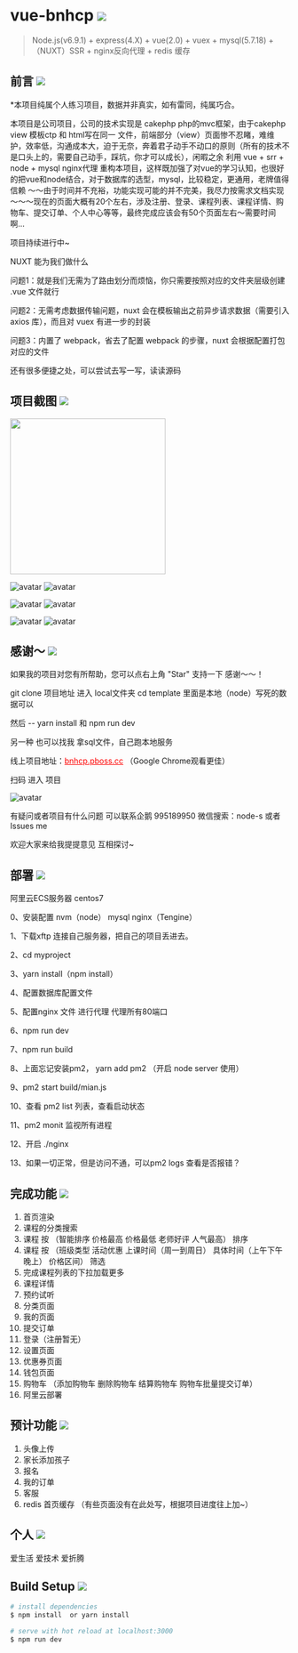 # vue-bnhcp <img src="https://img.shields.io/badge/bnhcp-v1.0.0-green.svg"/>

> Node.js(v6.9.1) + express(4.X) + vue(2.0) + vuex + mysql(5.7.18) + （NUXT）SSR + nginx反向代理 + redis 缓存
## 前言 <img src="https://img.shields.io/badge/preface-v1.0.0-yellowgreen.svg"/>

*本项目纯属个人练习项目，数据并非真实，如有雷同，纯属巧合。

本项目是公司项目，公司的技术实现是 cakephp php的mvc框架，由于cakephp view 模板ctp 和 html写在同一
文件，前端部分（view）页面惨不忍睹，难维护，效率低，沟通成本大，迫于无奈，奔着君子动手不动口的原则（所有的技术不是口头上的，需要自己动手，踩坑，你才可以成长），闲暇之余 利用 vue + srr + node + mysql nginx代理 重构本项目，这样既加强了对vue的学习认知，也很好的把vue和node结合，对于数据库的选型，mysql，比较稳定，更通用，老牌值得信赖 ～～由于时间并不充裕，功能实现可能的并不完美，我尽力按需求文档实现～～～现在的页面大概有20个左右，涉及注册、登录、课程列表、课程详情、购物车、提交订单、个人中心等等，最终完成应该会有50个页面左右～需要时间啊...

项目持续进行中~

NUXT 能为我们做什么

问题1：就是我们无需为了路由划分而烦恼，你只需要按照对应的文件夹层级创建 .vue 文件就行

问题2：无需考虑数据传输问题，nuxt 会在模板输出之前异步请求数据（需要引入 axios 库），而且对 vuex 有进一步的封装

问题3：内置了 webpack，省去了配置 webpack 的步骤，nuxt 会根据配置打包对应的文件

还有很多便捷之处，可以尝试去写一写，读读源码

## 项目截图 <img src="https://img.shields.io/badge/build-v1.0.0-blue.svg"/>

<img src="https://github.com/github1586/bnhcp/blob/master/static/img/show1_gif.jpg" width="280"/>


![avatar](https://github.com/github1586/bnhcp/blob/master/static/img/show4_gif.gif)
![avatar](https://github.com/github1586/bnhcp/blob/master/static/img/show5_gif.gif)

![avatar](https://github.com/github1586/bnhcp/blob/master/static/img/show6_gif.gif)
![avatar](https://github.com/github1586/bnhcp/blob/master/static/img/show7_gif.gif) 

![avatar](https://github.com/github1586/bnhcp/blob/master/static/img/show2_gif.gif)
![avatar](https://github.com/github1586/bnhcp/blob/master/static/img/show3_gif.gif)

## 感谢～ <img src="https://img.shields.io/thank/you-v1.0.0-ff69b4.svg"/>

如果我的项目对您有所帮助，您可以点右上角 "Star" 支持一下 感谢～～！

git clone 项目地址 进入 local文件夹 cd template 里面是本地（node）写死的数据可以 

然后 --  yarn install 和 npm run dev

另一种 也可以找我 拿sql文件，自己跑本地服务

线上项目地址：<a href="http://bnhcp.pboss.cc" target="_blank" style="color: red;">bnhcp.pboss.cc</a>  （Google Chrome观看更佳）

扫码 进入 项目

![avatar](https://github.com/github1586/bnhcp/blob/master/static/img/myproject.png)

有疑问或者项目有什么问题 可以联系企鹅 995189950 微信搜索：node-s 或者 Issues me

欢迎大家来给我提提意见 互相探讨~

## 部署 <img src="https://img.shields.io/project/deploy-v1.0.0-blue.svg"/>

阿里云ECS服务器 centos7 

0、安装配置 nvm（node） mysql nginx（Tengine）

1、下载xftp 连接自己服务器，把自己的项目丢进去。

2、cd myproject

3、yarn install（npm install）

4、配置数据库配置文件

5、配置nginx 文件 进行代理 代理所有80端口

6、npm run dev

7、npm run build

8、上面忘记安装pm2， yarn add pm2 （开启 node server 使用）

9、pm2 start build/mian.js

10、查看 pm2 list 列表，查看启动状态

11、pm2 monit  监视所有进程

12、开启 ./nginx

13、如果一切正常，但是访问不通，可以pm2 logs 查看是否报错？

## 完成功能 <img src="https://img.shields.io/badge/complete-v1.0.0-origin.svg"/>

1. 首页渲染
2. 课程的分类搜索
3. 课程 按 （智能排序 价格最高 价格最低 老师好评 人气最高） 排序
4. 课程 按 （班级类型 活动优惠 上课时间（周一到周日） 具体时间（上午下午晚上） 价格区间） 筛选
5. 完成课程列表的下拉加载更多 
6. 课程详情
7. 预约试听 
8. 分类页面
9. 我的页面
10. 提交订单
11. 登录（注册暂无）
12. 设置页面
13. 优惠券页面
14. 钱包页面
15. 购物车 （添加购物车 删除购物车 结算购物车 购物车批量提交订单）
16. 阿里云部署

## 预计功能 <img src="https://img.shields.io/badge/estimate-v1.0.0-ff69b4.svg"/>
1. 头像上传
2. 家长添加孩子
3. 报名
4. 我的订单
5. 客服
6. redis 首页缓存
（有些页面没有在此处写，根据项目进度往上加~）
## 个人 <img src="https://img.shields.io/oneself/my-ff69b4.svg"/>

爱生活 爱技术 爱折腾

## Build Setup <img src="https://img.shields.io/badge/build-v1.0.0-blue.svg"/>

``` bash
# install dependencies
$ npm install  or yarn install

# serve with hot reload at localhost:3000
$ npm run dev



